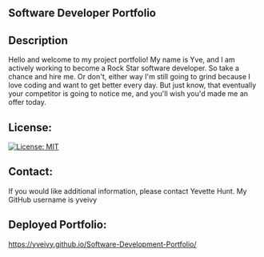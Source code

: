 ## Software Developer Portfolio

## Description

Hello and welcome to my project portfolio! My name is Yve, and I am actively working to become a Rock Star software developer. So take a chance and hire me. Or don't, either way I'm still going to grind because I love coding and want to get better every day. But just know, that eventually your competitor is going to notice me, and you'll wish you'd made me an offer today.


## License:

[![License: MIT](https://img.shields.io/badge/License-MIT-yellow.svg)](https://opensource.org/licenses/MIT)

## Contact:

If you would like additional information, please contact Yevette Hunt.
My GitHub username is yveivy

## Deployed Portfolio: 

https://yveivy.github.io/Software-Development-Portfolio/


